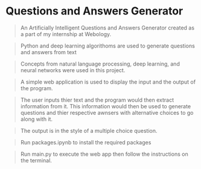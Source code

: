 # Questions and Answers Generator

> An Artificially Intelligent Questions and Answers Generator created as a part of my internship at Webology.

>Python and deep learning algorithoms are used to generate questions and answers from text

>Concepts from natural language processing, deep learning, and neural networks were used in this project.

>A simple web application is used to display the input and the output of the program.

>The user inputs thier text and the program would then extract information from it. This information would then be used to generate questions and thier respective awnsers with alternative choices to go along with it.

>The output is in the style of a multiple choice question.

>Run packages.ipynb to install the required packages

>Run main.py to execute the web app then follow the instructions on the terminal.
